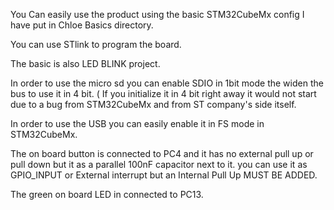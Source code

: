 You Can easily use the product using the basic STM32CubeMx config I have put in Chloe Basics directory.

You can use STlink to program the board.

The basic is also LED BLINK project.

In order to use the micro sd you can enable SDIO in 1bit mode the widen the bus to use it in 4 bit. ( If you initialize it in 4 bit right away it would not start due to a bug from STM32CubeMx and from ST company's side itself.

In order to use the USB you can easily enable it in FS mode in STM32CubeMx.

The on board button is connected to PC4 and it has no external pull up or pull down but it as a parallel 100nF capacitor next to it. you can use it as GPIO_INPUT or External interrupt but an Internal Pull Up MUST BE ADDED.

The green on board LED in connected to PC13.
